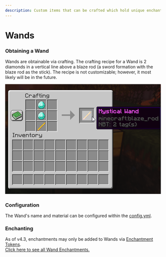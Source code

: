 ```yaml
---
description: Custom items that can be crafted which hold unique enchantments
---
```


# Wands

### Obtaining a Wand

Wands are obtainable via crafting. The crafting recipe for a Wand is 2 diamonds in a vertical line above a blaze rod \(a sword formation with the blaze rod as the stick\). The recipe is not customizable; however, it most likely will be in the future.

![](../../.gitbook/assets/javaw_wcx7sq6eh9.png)

### Configuration

The Wand's name and material can be configured within the [config.yml](configuration-files/config.yml.md).

### Enchanting

As of v4.3, enchantments may only be added to Wands via [Enchantment Tokens](enchants.md#enchantment-tokens).   
[Click here to see all Wand Enchantments.](enchants.md#wands)

